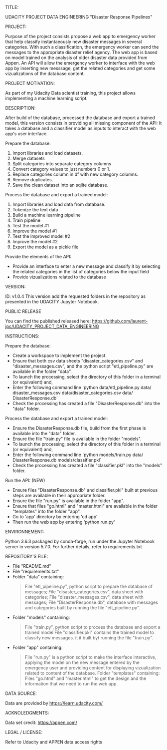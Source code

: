 TITLE:

UDACITY PROJECT DATA ENGINEERING "Disaster Response Pipelines"


PROJECT:

Purpose of the project consists propose a web app to emergency worker
 that help classify instantaeously new disaster messages in several
 categories.
With such a classification, the emergency worker can send the messages
 to the appropriate disaster relief agency.
The web app is based on model trained on the analysis of older disaster
 data provided from Appen.
An API will allow the emergency worker to interface with the web app by
 inserting new messsage, get the related categories and get some
 vizualizations of the database content.


PROJECT MOTIVATION:

As part of my Udacity Data scientist training, this project allows
 implementing a machine learning script.


DESCRIPTION:

After build of the database, processed the database and export
 a trained model, this version consists in providing all missing
 component of the API: It takes a database and a classifier model as inputs to
 interact with the web app's user interface.


Prepare the database:

1. Import libraries and load datasets.
2. Merge datasets
3. Split categories into separate category columns
4. Convert category values to just numbers 0 or 1.
5. Replace categories column in df with new category columns.
6. Remove duplicates.
7. Save the clean dataset into an sqlite database.

Process the database and export a trained model:

1. Import libraries and load data from database.
2. Tokenize the text data
3. Build a machine learning pipeline
4. Train pipeline
5. Test the model #1
6. Improve the model #1
7. Test the improved model #2
8. Improve the model #2
9. Export the model as a pickle file

Provide the elements of the API:
 - Provide an interface to enter a new message and classify it
   by selecting the related categories in the list of categories
   below the input field
 - Provide vizualizations related to the database
 

VERSION:

ID: v1.0.4
This version add the requested folders in the repository as presented
in the UDACITY Jupyter Notebook.


PUBLIC RELEASE  

You can find the published released here:
https://github.com/laurent-jpc/UDACITY_PROJECT_DATA_ENGINEERING


INSTRUCTIONS:

Prepare the database:

- Create a workspace to implement the project.
- Ensure that both csv data sheets "disaster_categories.csv" and
  "disaster_messages.csv", and the python script "etl_pipeline.py"
  are available in the folder "data".
- To launch the processing, select the directory of this folder
  in a terminal (or equivalent) and,
- Enter the following command line 'python data/etl_pipeline.py data/
  disaster_messages.csv data/disaster_categories.csv data/
  DisasterResponse.db`
- Check the processing has created a file "DisasterResponse.db"
  into the "data" folder.

Process the database and export a trained model:

- Ensure the DisasterResponse.db file, build from the first phase is
  available into the "data" folder.
- Ensure the file "train.py" file is available in the folder "models".
- To launch the processing, select the directory of this folder in
  a terminal (or equivalent) and,
- Enter the following command line 'python models/train.py data/
  DisasterResponse.db models/classifier.pkl`
- Check the processing has created a file "classifier.pkl" into the
  "models" folder.

Run the API: (NEW)

- Ensure files "DisasterResponse.db" and classifier.pkl" built at
  previous steps are available in their appropriate folder.
- Ensure the file "run.py" is available in the folder "app".
- Ensure that files "go.html" and "master.html" are available in 
  the folder "templates" into the folder "app".
- Go to 'app' directory by entering 'cd app'
- Then run the web app by entering 'python run.py'


ENVIRONNEMENT:

Python 3.6.3 packaged by conda-forge, run under the Jupyter Notebook
 server in version 5.7.0.
For further details, refer to requirements.txt


REPOSITORY'S FILE:

- File "README.md"
- File "requirements.txt"
- Folder "data" containing:
  > File "etl_pipeline.py", python script to prepare the database
  of messages;
  > File "disaster_categories.csv", data sheet with categories;
  > File "disaster_messages.csv", data sheet with messages;
  > File "DisasterResponse.db", database with messages and categories
    built by running the file "etl_pipeline.py".
- Folder "models" containing:
  > File "train.py", python script to process the database and export
    a trained model
  > File "classifier.pkl" contains the trained model to classify new
    messages. it it built byt running the file "train.py".
- Folder "app" containing:
  > File "run.py" is a python script to make the interface interactive,
    applying the model on the new message entered by the emergency user
    and providing content for displaying vizualization related to content
    of the database.
  > Folder "templates" containing:
	Files "go.html" and "master.html" to get the design and the
    information that we need to run the web app.


DATA SOURCE:

Data are provided by https://learn.udacity.com/


ACKNOLEDGMENTS:

Data set credit: https://appen.com/


LEGAL / LICENSE:

Refer to Udacity and APPEN data access rights
